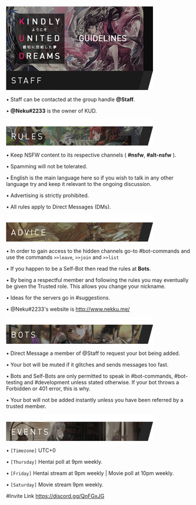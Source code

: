 ![Banner](https://github.com/NekuNeku/KUD/blob/master/Banners/Readme/Top/2/PNG/KUD-Banner-Small.png)


• Staff can be contacted at the group handle **@Staff**.

• **@Neku#2233** is the owner of KUD.


![Banner](https://github.com/NekuNeku/KUD/blob/master/Banners/Readme/Body/2/PNG/RULES.png)

• Keep NSFW content to its respective channels ( **#nsfw**, **#alt-nsfw** ).

• Spamming will not be tolerated.

• English is the main language here so if you wish to talk in any other language try and keep it relevant to the ongoing discussion.

• Advertising is strictly prohibited.

• All rules apply to Direct Messages (DMs).


![Banner](https://github.com/NekuNeku/KUD/blob/master/Banners/Readme/Body/2/PNG/ADVICE.png)

• In order to gain access to the hidden channels go-to #bot-commands and use the commands ``>>leave``, ``>>join`` and ``>>list``

• If you happen to be a Self-Bot then read the rules at **Bots**.

• By being a respectful member and following the rules you may eventually be given the Trusted role. This allows you change your nickname.

• Ideas for the servers go in #suggestions.

• @Neku#2233's website is <http://www.nekku.me/>


![Banner](https://github.com/NekuNeku/KUD/blob/master/Banners/Readme/Body/2/PNG/BOTS.png)

• Direct Message a member of @Staff to request your bot being added.

• Your bot will be muted if it glitches and sends messages too fast.

• Bots and Self-Bots are only permitted to speak in #bot-commands, #bot-testing and #development unless stated otherwise. If your bot throws a Forbidden or 401 error, this is why.

• Your bot will not be added instantly unless you have been referred by a trusted member.


![Banner](https://github.com/NekuNeku/KUD/blob/master/Banners/Readme/Body/2/PNG/EVENTS.png)

• ``[Timezone]`` UTC+0

• ``[Thursday]`` Hentai poll at 9pm weekly.

• ``[Friday]`` Hentai stream at 9pm weekly | Movie poll at 10pm weekly.

• ``[Saturday]`` Movie stream 9pm weekly.


#Invite Link
https://discord.gg/QnFGxJG
